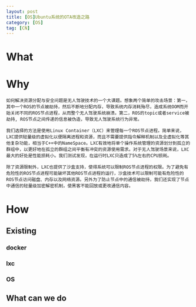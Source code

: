 ```yaml
---
layout: post
title: [OS]Ubuntu系统的OTA改造之路
category: [OS]
tag: [CN]
---
```


# What



# Why

    如何解决资源分配与安全问题是无人驾驶技术的一个大课题。想象两个简单的攻击场景：第一，其中一个ROS的节点被劫持，然后不断地分配内存，导致系统内存消耗殆尽，造成系统OOM而开始关闭不同的ROS节点进程，从而整个无人驾驶系统崩溃。第二，ROS的topic或者service被劫持, ROS节点之间传递的信息被伪造，导致无人驾驶系统行为异常。

    我们选择的方法是使用Linux Container（LXC）来管理每一个ROS节点进程。简单来说，LXC提供轻量级的虚拟化以便隔离进程和资源，而且不需要提供指令解释机制以及全虚拟化等其他复杂功能，相当于C++中的NameSpace。LXC有效地将单个操作系统管理的资源划分到孤立的群组中，以更好地在孤立的群组之间平衡有冲突的资源使用需求。对于无人驾驶场景来说，LXC最大的好处是性能损耗小。我们测试发现，在运行时LXC只造成了5%左右的CPU损耗。

    除了资源限制外，LXC也提供了沙盒支持，使得系统可以限制ROS节点进程的权限。为了避免有危险性的ROS节点进程可能破坏其他ROS节点进程的运行，沙盒技术可以限制可能有危险性的ROS节点访问磁盘、内存以及网络资源。另外为了防止节点中的通信被劫持，我们还实现了节点中通信的轻量级加密解密机制，使黑客不能回放或更改通信内容。

# How

## Existing

### docker

### lxc

### OS

## What can we do



